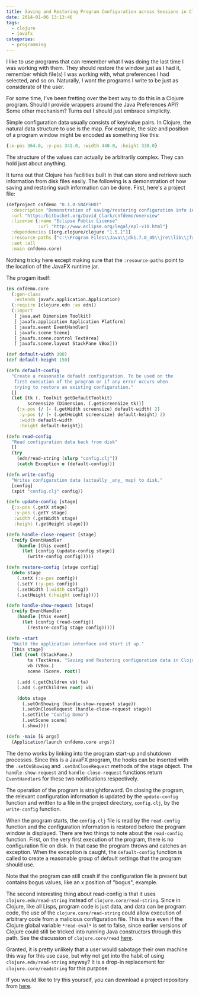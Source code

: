 ```yaml
---
title: Saving and Restoring Program Configuration across Sessions in Clojure
date: 2014-01-06 13:13:46
tags:
  - clojure
  - javafx
categories:
  - programming
---
```


I like to use programs that can remember what I was doing the last time I was working with them. They should restore the window just as I had it, remember which file(s) I was working with, what preferences I had selected, and so on. Naturally, I want the programs I write to be just as considerate of the user.

For some time, I've been fretting over the best way to do this in a Clojure program. Should I provide wrappers around the Java Preferences API? Some other mechanism? Turns out I should just embrace simplicity.

<!--more-->

Simple configuration data usually consists of key/value pairs. In Clojure, the natural data structure to use is the map. For example, the size and position of a program window might be encoded as something like this:
```clojure
{:x-pos 364.0, :y-pos 341.0, :width 440.0, :height 330.0}
```

The structure of the values can actually be arbitrarily complex. They can hold just about anything.

It turns out that Clojure has facilities built in that can store and retrieve such information from disk files easily. The following is a demonstration of how saving and restoring such information can be done. First, here's a project file:

```clojure
(defproject cnfdemo "0.1.0-SNAPSHOT"
  :description "Demonstration of saving/restoring configuration info in Clojure"
  :url "https:/bitbucket.org/David_Clark/cnfdemo/overview"
  :license {:name "Eclipse Public License"
            :url "http://www.eclipse.org/legal/epl-v10.html"}
  :dependencies [[org.clojure/clojure "1.5.1"]]
  :resource-paths ["c:\\Program Files\\Java\\jdk1.7.0_45\\jre\\lib\\jfxrt.jar"]
  :aot :all
  :main cnfdemo.core)
```

Nothing tricky here except making sure that the <code>:resource-paths</code> point to the location of the JavaFX runtime jar.

The progam itself:

```clojure
(ns cnfdemo.core
  (:gen-class
   :extends javafx.application.Application)
  (:require [clojure.edn :as edn])
  (:import
   [ java.awt Dimension Toolkit]
   [ javafx.application Application Platform]
   [ javafx.event EventHandler]
   [ javafx.scene Scene]
   [ javafx.scene.control TextArea]
   [ javafx.scene.layout StackPane VBox]))

(def default-width 300)
(def default-height 150)

(defn default-config
  "Create a reasonable default configuration. To be used on the
   first execution of the program or if any error occurs when
   trying to restore an existing configuration."
  []
  (let [tk (. Toolkit getDefaultToolkit)
        screensize (Dimension. (.getScreenSize tk))]
    {:x-pos (/ (- (.getWidth screensize) default-width) 2)
     :y-pos (/ (- (.getHeight screensize) default-height) 2)
     :width default-width
     :height default-height})

(defn read-config
  "Read configuration data back from disk"
  []
  (try
    (edn/read-string (slurp "config.clj"))
    (catch Exception e (default-config)))

(defn write-config
  "Writes configuration data (actually _any_ map) to disk."
  [config]
  (spit "config.clj" config))

(defn update-config [stage]
  {:x-pos (.getX stage)
   :y-pos (.getY stage)
   :width (.getWidth stage)
   :height (.getHeight stage)})

(defn handle-close-request [stage]
  (reify EventHandler
    (handle [this event]
      (let [config (update-config stage)]
        (write-config config)))))

(defn restore-config [stage config]
  (doto stage
    (.setX (:x-pos config))
    (.setY (:y-pos config))
    (.setWidth (:width config))
    (.setHeight (:height config))))

(defn handle-show-request [stage]
  (reify EventHandler
    (handle [this event]
      (let [config (read-config)]
        (restore-config stage config)))))

(defn -start
  "Build the application interface and start it up."
  [this stage]
  (let [root (StackPane.)
        ta (TextArea. "Saving and Restoring configuration data in Clojure")
        vb (VBox.)
        scene (Scene. root)]

    (.add (.getChildren vb) ta)
    (.add (.getChildren root) vb)

    (doto stage
      (.setOnShowing (handle-show-request stage))
      (.setOnCloseRequest (handle-close-request stage))
      (.setTitle "Config Demo")
      (.setScene scene)
      (.show))))

(defn -main [& args]
  (Application/launch cnfdemo.core args))
```

The demo works by linking into the program start-up and shutdown processes. Since this is a JavaFX program, the hooks can be inserted with the `.setOnShowing` and `.setOnCloseRequest` methods of the stage object. The `handle-show-request` and `handle-close-request` functions return `EventHandler`s for these two notifications respectively.

The operation of the program is straightforward. On closing the program, the relevant configuration information is updated by the `update-config` function and written to a file in the project directory, `config.clj`, by the `write-config` function.

When the program starts, the `config.clj` file is read by the `read-config` function and the configuration information is restored before the program window is displayed. There are two things to note about the `read-config` function. First, on the very first execution of the program, there is no configuration file on disk. In that case the program throws and catches an exception. When the exception is caught, the `default-config` function is called to create a reasonable group of default settings that the program should use.

Note that the program can still crash if the configuration file is present but contains bogus values, like an x position of "bogus", example.

The second interesting thing about read-config is that it uses `clojure.edn/read-string` instead of `clojure.core/read-string`. Since in Clojure, like all Lisps, program code is just data, and data can be program code, the use of the `clojure.core/read-string` could allow execution of arbitrary code from a malicious configuration file. This is true even if the Clojure global variable `*read-eval*` is set to false, since earlier versions of Clojure could still be tricked into running Java constructors through this path. See the discussion of `clojure.core/read` [here](http://clojuredocs.org/clojure_core/clojure.core/read).

Granted, it is pretty unlikely that a user would sabotage their own machine this way for this use case, but why not get into the habit of using `clojure.edn/read-string` anyway? It is a drop-in replacement for `clojure.core/readstring` for this purpose.

If you would like to try this yourself, you can download a project repository from [here](https://bitbucket.org/David_Clark/cnfdemo/overview).